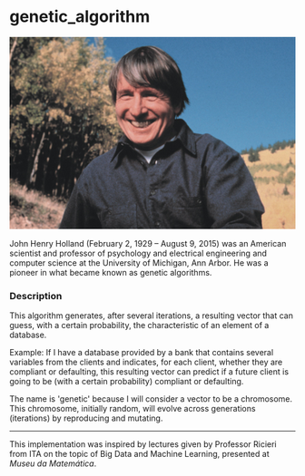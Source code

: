 # genetic_algorithm

<div align="center">
  <img src="image/holland.jpg" alt="holland">
</div>

John Henry Holland (February 2, 1929 – August 9, 2015) was an American scientist and professor of psychology and electrical engineering and computer science at the University of Michigan, Ann Arbor. He was a pioneer in what became known as genetic algorithms.

### Description
This algorithm generates, after several iterations, a resulting vector that can guess, with a certain probability, the characteristic of an element of a database.

Example: If I have a database provided by a bank that contains several variables from the clients and indicates, for each client, whether they are compliant or defaulting, this resulting vector can predict if a future client is going to be (with a certain probability) compliant or defaulting.

The name is 'genetic' because I will consider a vector to be a chromosome. This chromosome, initially random, will evolve across generations (iterations) by reproducing and mutating.

---

This implementation was inspired by lectures given by Professor Ricieri from ITA on the topic of Big Data and Machine Learning, presented at *Museu da Matemática*.
